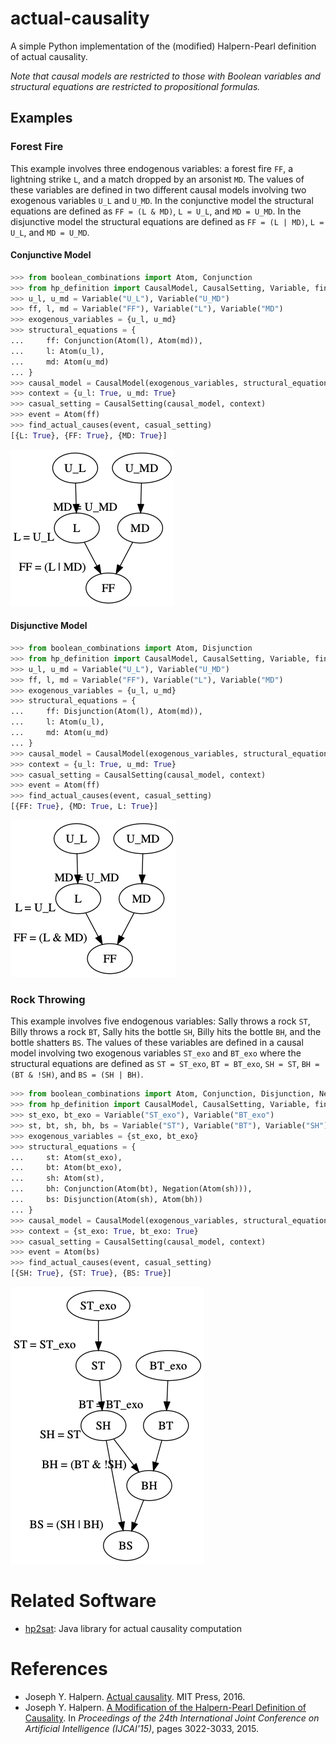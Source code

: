 # actual-causality
A simple Python implementation of the (modified) Halpern-Pearl definition of actual causality.

*Note that causal models are restricted to those with Boolean variables and structural equations are restricted to propositional formulas.*

## Examples

### Forest Fire
This example involves three endogenous variables: a forest fire `FF`, a lightning strike `L`, and a match dropped by an arsonist `MD`.
The values of these variables are defined in two different causal models involving two exogenous variables `U_L` and `U_MD`.
In the conjunctive model the structural equations are defined as `FF = (L & MD)`, `L = U_L`, and `MD = U_MD`.
In the disjunctive model the structural equations are defined as `FF = (L | MD)`, `L = U_L`, and `MD = U_MD`.

#### Conjunctive Model
```python
>>> from boolean_combinations import Atom, Conjunction
>>> from hp_definition import CausalModel, CausalSetting, Variable, find_actual_causes
>>> u_l, u_md = Variable("U_L"), Variable("U_MD")
>>> ff, l, md = Variable("FF"), Variable("L"), Variable("MD")
>>> exogenous_variables = {u_l, u_md}
>>> structural_equations = {
...     ff: Conjunction(Atom(l), Atom(md)),
...     l: Atom(u_l),
...     md: Atom(u_md)
... }
>>> causal_model = CausalModel(exogenous_variables, structural_equations)
>>> context = {u_l: True, u_md: True}
>>> casual_setting = CausalSetting(causal_model, context)
>>> event = Atom(ff)
>>> find_actual_causes(event, casual_setting)
[{L: True}, {FF: True}, {MD: True}]
```

![](examples/disjunctive_forest_fire.png)

#### Disjunctive Model
```python
>>> from boolean_combinations import Atom, Disjunction
>>> from hp_definition import CausalModel, CausalSetting, Variable, find_actual_causes
>>> u_l, u_md = Variable("U_L"), Variable("U_MD")
>>> ff, l, md = Variable("FF"), Variable("L"), Variable("MD")
>>> exogenous_variables = {u_l, u_md}
>>> structural_equations = {
...     ff: Disjunction(Atom(l), Atom(md)),
...     l: Atom(u_l),
...     md: Atom(u_md)
... }
>>> causal_model = CausalModel(exogenous_variables, structural_equations)
>>> context = {u_l: True, u_md: True}
>>> casual_setting = CausalSetting(causal_model, context)
>>> event = Atom(ff)
>>> find_actual_causes(event, casual_setting)
[{FF: True}, {MD: True, L: True}]
```

![](examples/conjunctive_forest_fire.png)

### Rock Throwing
This example involves five endogenous variables: Sally throws a rock `ST`, Billy throws a rock `BT`, Sally hits the bottle `SH`, Billy hits the bottle `BH`, and the bottle shatters `BS`.
The values of these variables are defined in a causal model involving two exogenous variables `ST_exo` and `BT_exo` where the structural equations are defined as `ST = ST_exo`, `BT = BT_exo`, `SH = ST`, `BH = (BT & !SH)`, and `BS = (SH | BH)`.

```python
>>> from boolean_combinations import Atom, Conjunction, Disjunction, Negation
>>> from hp_definition import CausalModel, CausalSetting, Variable, find_actual_causes
>>> st_exo, bt_exo = Variable("ST_exo"), Variable("BT_exo")
>>> st, bt, sh, bh, bs = Variable("ST"), Variable("BT"), Variable("SH"), Variable("BH"), Variable("BS")
>>> exogenous_variables = {st_exo, bt_exo}
>>> structural_equations = {
...     st: Atom(st_exo),
...     bt: Atom(bt_exo),
...     sh: Atom(st),
...     bh: Conjunction(Atom(bt), Negation(Atom(sh))),
...     bs: Disjunction(Atom(sh), Atom(bh))
... }
>>> causal_model = CausalModel(exogenous_variables, structural_equations)
>>> context = {st_exo: True, bt_exo: True}
>>> casual_setting = CausalSetting(causal_model, context)
>>> event = Atom(bs)
>>> find_actual_causes(event, casual_setting)
[{SH: True}, {ST: True}, {BS: True}]
```

![](examples/rock_throwing.png)

# Related Software
- [hp2sat](https://github.com/amjadKhalifah/HP2SAT1.0): Java library for actual causality computation

# References
- Joseph Y. Halpern. [Actual causality](https://mitpress.mit.edu/books/actual-causality). MIT Press, 2016.
- Joseph Y. Halpern. [A Modification of the Halpern-Pearl Definition of Causality](https://www.ijcai.org/Proceedings/15/Papers/427.pdf). In *Proceedings of the 24th International Joint Conference on Artificial Intelligence (IJCAI'15)*, pages 3022-3033, 2015.
